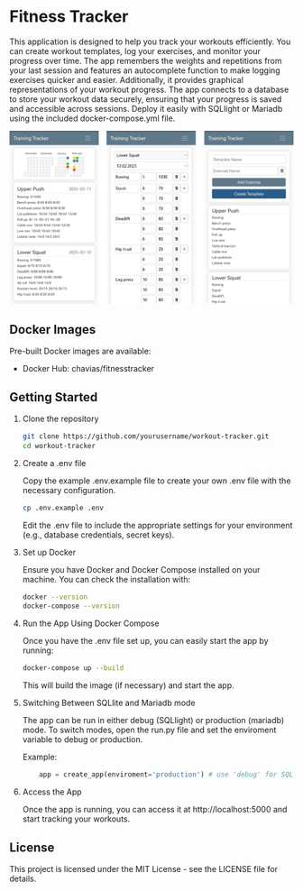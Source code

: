 # Fitness Tracker

This application is designed to help you track your workouts efficiently.
You can create workout templates, log your exercises, and monitor your progress over time. The app remembers the
weights and repetitions from your last session and features an autocomplete function to make logging exercises quicker and easier.
Additionally, it provides graphical representations of your workout progress. The app connects to a database to store your workout data securely,
ensuring that your progress is saved and accessible across sessions.
Deploy it easily with SQLlight or Mariadb using the included docker-compose.yml file.

<img src="./images/app_graphic.png" alt="isolated"/>


## Docker Images

Pre-built Docker images are available:

- Docker Hub: chavias/fitnesstracker

## Getting Started
<!-- To get started with the app, follow these steps: -->

1. Clone the repository

    ```bash
    git clone https://github.com/yourusername/workout-tracker.git
    cd workout-tracker
    ```

2. Create a .env file

    Copy the example .env.example file to create your own .env file with the necessary configuration.

    ```bash
    cp .env.example .env
    ```

    Edit the .env file to include the appropriate settings for your environment (e.g., database credentials, secret keys).

3. Set up Docker

    Ensure you have Docker and Docker Compose installed on your machine. You can check the installation with:

    ```bash
    docker --version
    docker-compose --version
    ```

4. Run the App Using Docker Compose

    Once you have the .env file set up, you can easily start the app by running:

    ```bash
    docker-compose up --build
    ```

    This will build the image (if necessary) and start the app.

5. Switching Between SQLlite and Mariadb mode

    The app can be run in either debug (SQLlight) or production (mariadb) mode. To switch modes, open the run.py file and set the enviroment variable to debug or production.

    Example:

    ```python
        app = create_app(enviroment='production') # use 'debug' for SQLlight
    ```

6. Access the App

    Once the app is running, you can access it at http://localhost:5000 and start tracking your workouts.

## License
This project is licensed under the MIT License - see the LICENSE file for details.
